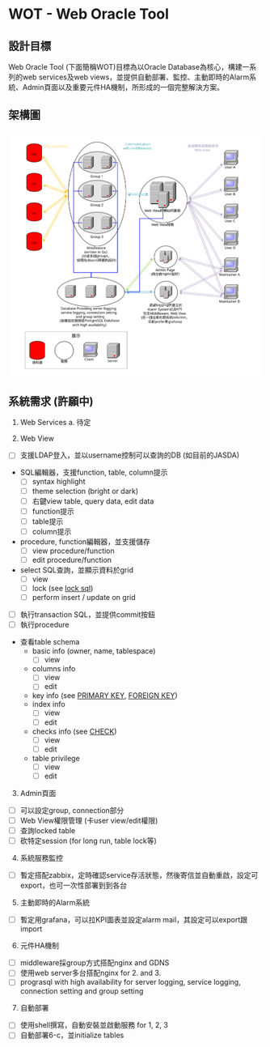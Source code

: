 # WOT - Web Oracle Tool

##  設計目標
Web Oracle Tool (下面簡稱WOT)目標為以Oracle Database為核心，構建一系列的web services及web views，並提供自動部署、監控、主動即時的Alarm系統、Admin頁面以及重要元件HA機制，所形成的一個完整解決方案。

## 架構圖

![](images/架構圖.svg)

## 系統需求 (許願中)

1.  Web Services
  a. 待定

2.  Web View
  - [ ] 支援LDAP登入，並以username控制可以查詢的DB (如目前的JASDA)
  - SQL編輯器，支援function, table, column提示
     - [ ] syntax highlight
     - [ ] theme selection (bright or dark)
     - [ ] 右鍵view table, query data, edit data
     - [ ] function提示
     - [ ] table提示
     - [ ] column提示
  - procedure, function編輯器，並支援儲存
     - [ ] view procedure/function
     - [ ] edit procedure/function
  - select SQL查詢，並顯示資料於grid
     - [ ] view
     - [ ] lock (see [lock sql](https://docs.oracle.com/cd/E17952_01/mysql-5.6-en/lock-tables.html))
     - [ ] perform insert / update on grid
  - [ ] 執行transaction SQL，並提供commit按鈕
  - [ ] 執行procedure
  - 查看table schema
    - basic info (owner, name, tablespace)
      - [ ] view
    - columns info
      - [ ] view
      - [ ] edit
    - key info (see [PRIMARY KEY](https://www.w3schools.com/sql/sql_primarykey.asp), [FOREIGN KEY](https://www.w3schools.com/sql/sql_foreignkey.asp))
    - index info
      - [ ] view
      - [ ] edit
    - checks info (see [CHECK](https://www.w3schools.com/sql/sql_check.asp))
      - [ ] view
      - [ ] edit
    - table privilege
      - [ ] view
      - [ ] edit

3.  Admin頁面
  - [ ] 可以設定group, connection部分
  - [ ] Web View權限管理 (卡user view/edit權限)
  - [ ] 查詢locked table
  - [ ] 砍特定session (for long run, table lock等)

4.  系統服務監控
  - [ ] 暫定搭配zabbix，定時確認service存活狀態，然後寄信並自動重啟，設定可export，也可一次性部署到到各台

5.  主動即時的Alarm系統
  - [ ] 暫定用grafana，可以拉KPI圖表並設定alarm mail，其設定可以export跟import

6.  元件HA機制
  - [ ] middleware採group方式搭配nginx and GDNS
  - [ ] 使用web server多台搭配nginx for 2. and 3.
  - [ ] prograsql with high availability for server logging, service logging, connection setting and group setting

7.  自動部署
  - [ ] 使用shell撰寫，自動安裝並啟動服務 for 1, 2, 3
  - [ ] 自動部署6-c，並initialize tables
